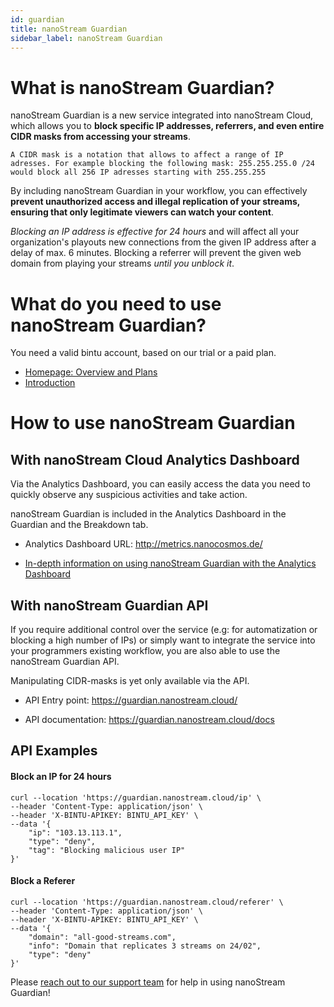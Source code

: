 ```yaml
---
id: guardian
title: nanoStream Guardian
sidebar_label: nanoStream Guardian
---
```


# What is nanoStream Guardian?

nanoStream Guardian is a new service integrated into nanoStream Cloud, which allows you to **block specific IP addresses, referrers, and even entire CIDR masks from accessing your streams**.

 `A CIDR mask is a notation that allows to affect a range of IP adresses. For example blocking the following mask: 255.255.255.0 /24 would block all 256 IP adresses starting with 255.255.255`

By including nanoStream Guardian in your workflow, you can effectively **prevent unauthorized access and illegal replication of your streams, ensuring that only legitimate viewers can watch your content**.

*Blocking an IP address is effective for 24 hours* and will affect all your organization's playouts new connections from the given IP address after a delay of max. 6 minutes. Blocking a referrer will prevent the given web domain from playing your streams *until you unblock it*.

# What do you need to use nanoStream Guardian?

You need a valid bintu account, based on our trial or a paid plan. 

* [Homepage: Overview and Plans](https://info.nanocosmos.de/)
* [Introduction](cloud_introduction)

# How to use nanoStream Guardian

## With nanoStream Cloud Analytics Dashboard

Via the Analytics Dashboard, you can easily access the data you need to quickly observe any suspicious activities and take action.

nanoStream Guardian is included in the Analytics Dashboard in the Guardian and the Breakdown tab.

- Analytics Dashboard URL: http://metrics.nanocosmos.de/

- [In-depth information on using nanoStream Guardian with the Analytics Dashboard](./analytics-guardian.md)

## With nanoStream Guardian API

If you require additional control over the service (e.g: for automatization or blocking a high number of IPs) or simply want to integrate the service into your programmers existing workflow, you are also able to use the nanoStream Guardian API.

Manipulating CIDR-masks is yet only available via the API. 

- API Entry point: https://guardian.nanostream.cloud/

- API documentation: https://guardian.nanostream.cloud/docs


## API Examples

#### Block an IP for 24 hours


```
curl --location 'https://guardian.nanostream.cloud/ip' \
--header 'Content-Type: application/json' \
--header 'X-BINTU-APIKEY: BINTU_API_KEY' \
--data '{
    "ip": "103.13.113.1",
    "type": "deny",
    "tag": "Blocking malicious user IP"
}'
```

#### Block a Referer

```
curl --location 'https://guardian.nanostream.cloud/referer' \
--header 'Content-Type: application/json' \
--header 'X-BINTU-APIKEY: BINTU_API_KEY' \
--data '{
    "domain": "all-good-streams.com",
    "info": "Domain that replicates 3 streams on 24/02",
    "type": "deny"
}'
```

Please [reach out to our support team](https://www.nanocosmos.de/support) for help in using nanoStream Guardian!
